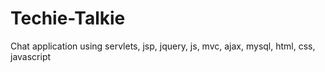 # Techie-Talkie
Chat application using servlets, jsp, jquery, js, mvc, ajax, mysql, html, css, javascript 
